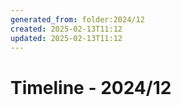 ```yaml
---
generated_from: folder:2024/12
created: 2025-02-13T11:12
updated: 2025-02-13T11:12
---
```


# Timeline - 2024/12

